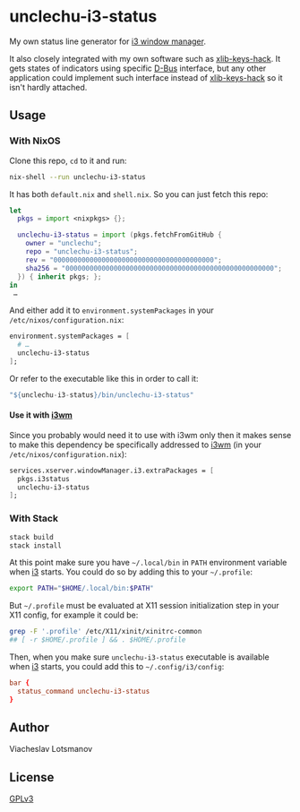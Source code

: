 # unclechu-i3-status

My own status line generator for [i3 window manager][i3wm].

It also closely integrated with my own software such as
[xlib-keys-hack][xlib-keys-hack].
It gets states of indicators using specific [D-Bus][dbus] interface,
but any other application could implement such interface instead of
[xlib-keys-hack][xlib-keys-hack] so it isn't hardly attached.

## Usage

### With NixOS

Clone this repo, `cd` to it and run:

``` bash
nix-shell --run unclechu-i3-status
```

It has both `default.nix` and `shell.nix`.
So you can just fetch this repo:

``` nix
let
  pkgs = import <nixpkgs> {};

  unclechu-i3-status = import (pkgs.fetchFromGitHub {
    owner = "unclechu";
    repo = "unclechu-i3-status";
    rev = "0000000000000000000000000000000000000000";
    sha256 = "0000000000000000000000000000000000000000000000000000";
  }) { inherit pkgs; };
in
 …
```

And either add it to `environment.systemPackages` in your
`/etc/nixos/configuration.nix`:

``` nix
environment.systemPackages = [
  # …
  unclechu-i3-status
];
```

Or refer to the executable like this in order to call it:

``` nix
"${unclechu-i3-status}/bin/unclechu-i3-status"
```

#### Use it with [i3wm]

Since you probably would need it to use with i3wm only then it makes sense to
make this dependency be specifically addressed to [i3wm] (in your
`/etc/nixos/configuration.nix`):

``` nix
services.xserver.windowManager.i3.extraPackages = [
  pkgs.i3status
  unclechu-i3-status
];
```

### With Stack

```bash
stack build
stack install
```

At this point make sure you have `~/.local/bin` in `PATH` environment variable
when [i3][i3wm] starts. You could do so by adding this to your `~/.profile`:

```sh
export PATH="$HOME/.local/bin:$PATH"
```

But `~/.profile` must be evaluated at X11 session initialization step in your
X11 config, for example it could be:

```bash
grep -F '.profile' /etc/X11/xinit/xinitrc-common
## [ -r $HOME/.profile ] && . $HOME/.profile
```

Then, when you make sure `unclechu-i3-status` executable is available when
[i3][i3wm] starts, you could add this to `~/.config/i3/config`:

```conf
bar {
  status_command unclechu-i3-status
}
```

## Author

Viacheslav Lotsmanov

## License

[GPLv3](LICENSE)

[i3wm]: https://i3wm.org/
[xlib-keys-hack]: https://github.com/unclechu/xlib-keys-hack
[dbus]: https://www.freedesktop.org/wiki/Software/dbus/
